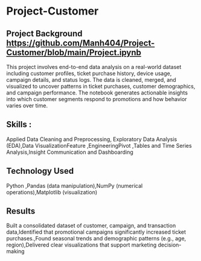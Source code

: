 # Project-Customer

## Project Background https://github.com/Manh404/Project-Customer/blob/main/Project.ipynb

This project involves end-to-end data analysis on a real-world dataset including customer profiles, ticket purchase history, device usage, campaign details, and status logs. The data is cleaned, merged, and visualized to uncover patterns in ticket purchases, customer demographics, and campaign performance. The notebook generates actionable insights into which customer segments respond to promotions and how behavior varies over time.

## Skills : 

Applied Data Cleaning and Preprocessing, Exploratory Data Analysis (EDA),Data VisualizationFeature ,EngineeringPivot ,Tables and Time Series Analysis,Insight Communication and Dashboarding

## Technology Used 

Python ,Pandas (data manipulation),NumPy (numerical operations),Matplotlib (visualization)

## Results 
Built a consolidated dataset of customer, campaign, and transaction data,Identified that promotional campaigns significantly increased ticket purchases.,Found seasonal trends and demographic patterns (e.g., age, region),Delivered clear visualizations that support marketing decision-making

